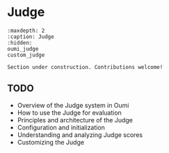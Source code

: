 # Judge

```{toctree}
:maxdepth: 2
:caption: Judge
:hidden:
oumi_judge
custom_judge
```

```{attention}
Section under construction. Contributions welcome!
```

## TODO

- Overview of the Judge system in Oumi
- How to use the Judge for evaluation
- Principles and architecture of the Judge
- Configuration and initialization
- Understanding and analyzing Judge scores
- Customizing the Judge
